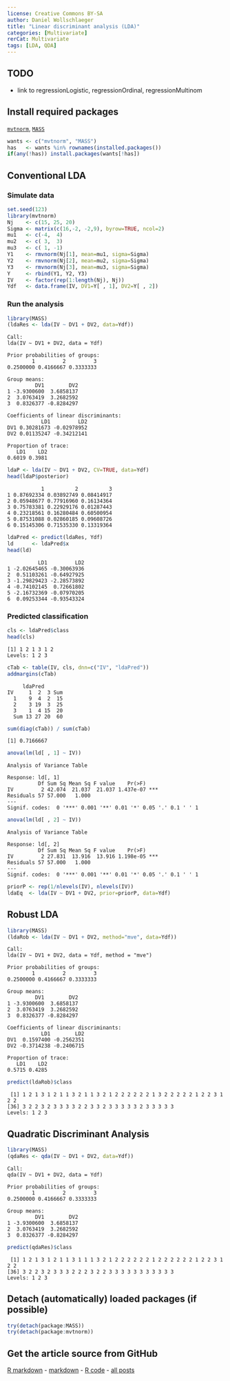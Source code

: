 ```yaml
---
license: Creative Commons BY-SA
author: Daniel Wollschlaeger
title: "Linear discriminant analysis (LDA)"
categories: [Multivariate]
rerCat: Multivariate
tags: [LDA, QDA]
---
```





TODO
-------------------------

 - link to regressionLogistic, regressionOrdinal, regressionMultinom

Install required packages
-------------------------

[`mvtnorm`](http://cran.r-project.org/package=mvtnorm), [`MASS`](http://cran.r-project.org/package=MASS)


```r
wants <- c("mvtnorm", "MASS")
has   <- wants %in% rownames(installed.packages())
if(any(!has)) install.packages(wants[!has])
```

Conventional LDA
-------------------------

### Simulate data


```r
set.seed(123)
library(mvtnorm)
Nj    <- c(15, 25, 20)
Sigma <- matrix(c(16,-2, -2,9), byrow=TRUE, ncol=2)
mu1   <- c(-4,  4)
mu2   <- c( 3,  3)
mu3   <- c( 1, -1)
Y1    <- rmvnorm(Nj[1], mean=mu1, sigma=Sigma)
Y2    <- rmvnorm(Nj[2], mean=mu2, sigma=Sigma)
Y3    <- rmvnorm(Nj[3], mean=mu3, sigma=Sigma)
Y     <- rbind(Y1, Y2, Y3)
IV    <- factor(rep(1:length(Nj), Nj))
Ydf   <- data.frame(IV, DV1=Y[ , 1], DV2=Y[ , 2])
```

### Run the analysis


```r
library(MASS)
(ldaRes <- lda(IV ~ DV1 + DV2, data=Ydf))
```

```
Call:
lda(IV ~ DV1 + DV2, data = Ydf)

Prior probabilities of groups:
        1         2         3 
0.2500000 0.4166667 0.3333333 

Group means:
         DV1        DV2
1 -3.9300600  3.6858137
2  3.0763419  3.2682592
3  0.8326377 -0.8284297

Coefficients of linear discriminants:
           LD1         LD2
DV1 0.30281673 -0.02978952
DV2 0.01135247 -0.34212141

Proportion of trace:
   LD1    LD2 
0.6019 0.3981 
```


```r
ldaP <- lda(IV ~ DV1 + DV2, CV=TRUE, data=Ydf)
head(ldaP$posterior)
```

```
           1          2          3
1 0.87692334 0.03892749 0.08414917
2 0.05948677 0.77916960 0.16134364
3 0.75783381 0.22929176 0.01287443
4 0.23218561 0.16280484 0.60500954
5 0.87531088 0.02860185 0.09608726
6 0.15145306 0.71535330 0.13319364
```


```r
ldaPred <- predict(ldaRes, Ydf)
ld      <- ldaPred$x
head(ld)
```

```
          LD1         LD2
1 -2.02645465 -0.30063936
2  0.51103261 -0.64927925
3 -1.29829423 -2.28573892
4 -0.74102145  0.72661802
5 -2.16732369 -0.07970205
6  0.09253344 -0.93543324
```

### Predicted classification


```r
cls <- ldaPred$class
head(cls)
```

```
[1] 1 2 1 3 1 2
Levels: 1 2 3
```


```r
cTab <- table(IV, cls, dnn=c("IV", "ldaPred"))
addmargins(cTab)
```

```
     ldaPred
IV     1  2  3 Sum
  1    9  4  2  15
  2    3 19  3  25
  3    1  4 15  20
  Sum 13 27 20  60
```

```r
sum(diag(cTab)) / sum(cTab)
```

```
[1] 0.7166667
```


```r
anova(lm(ld[ , 1] ~ IV))
```

```
Analysis of Variance Table

Response: ld[, 1]
          Df Sum Sq Mean Sq F value    Pr(>F)    
IV         2 42.074  21.037  21.037 1.437e-07 ***
Residuals 57 57.000   1.000                      
---
Signif. codes:  0 '***' 0.001 '**' 0.01 '*' 0.05 '.' 0.1 ' ' 1
```

```r
anova(lm(ld[ , 2] ~ IV))
```

```
Analysis of Variance Table

Response: ld[, 2]
          Df Sum Sq Mean Sq F value    Pr(>F)    
IV         2 27.831  13.916  13.916 1.198e-05 ***
Residuals 57 57.000   1.000                      
---
Signif. codes:  0 '***' 0.001 '**' 0.01 '*' 0.05 '.' 0.1 ' ' 1
```


```r
priorP <- rep(1/nlevels(IV), nlevels(IV))
ldaEq  <- lda(IV ~ DV1 + DV2, prior=priorP, data=Ydf)
```

Robust LDA
-------------------------


```r
library(MASS)
(ldaRob <- lda(IV ~ DV1 + DV2, method="mve", data=Ydf))
```

```
Call:
lda(IV ~ DV1 + DV2, data = Ydf, method = "mve")

Prior probabilities of groups:
        1         2         3 
0.2500000 0.4166667 0.3333333 

Group means:
         DV1        DV2
1 -3.9300600  3.6858137
2  3.0763419  3.2682592
3  0.8326377 -0.8284297

Coefficients of linear discriminants:
           LD1        LD2
DV1  0.1597400 -0.2562351
DV2 -0.3714238 -0.2406715

Proportion of trace:
   LD1    LD2 
0.5715 0.4285 
```

```r
predict(ldaRob)$class
```

```
 [1] 1 2 1 3 1 2 1 1 3 2 1 1 3 2 1 2 2 2 2 2 2 1 3 2 2 2 2 2 1 2 2 3 1 2 2
[36] 3 2 2 3 2 3 3 3 3 2 2 3 3 2 3 3 3 3 3 2 3 3 3 3 3
Levels: 1 2 3
```

Quadratic Discriminant Analysis
-------------------------


```r
library(MASS)
(qdaRes <- qda(IV ~ DV1 + DV2, data=Ydf))
```

```
Call:
qda(IV ~ DV1 + DV2, data = Ydf)

Prior probabilities of groups:
        1         2         3 
0.2500000 0.4166667 0.3333333 

Group means:
         DV1        DV2
1 -3.9300600  3.6858137
2  3.0763419  3.2682592
3  0.8326377 -0.8284297
```

```r
predict(qdaRes)$class
```

```
 [1] 1 2 1 3 1 2 1 1 3 1 1 1 3 2 1 2 2 2 2 2 2 1 2 2 2 2 2 2 1 2 2 3 1 2 2
[36] 3 2 2 3 2 3 3 3 2 2 2 3 2 2 3 3 3 3 3 3 3 3 3 3 3
Levels: 1 2 3
```

Detach (automatically) loaded packages (if possible)
-------------------------


```r
try(detach(package:MASS))
try(detach(package:mvtnorm))
```

Get the article source from GitHub
----------------------------------------------

[R markdown](https://github.com/dwoll/RExRepos/raw/master/Rmd/multLDA.Rmd) - [markdown](https://github.com/dwoll/RExRepos/raw/master/md/multLDA.md) - [R code](https://github.com/dwoll/RExRepos/raw/master/R/multLDA.R) - [all posts](https://github.com/dwoll/RExRepos/)
